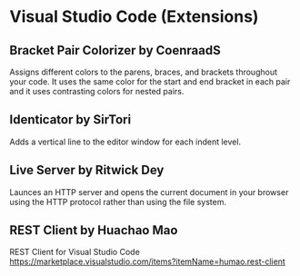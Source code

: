 # Visual Studio Code (Extensions)

## Bracket Pair Colorizer by CoenraadS
Assigns different colors to the parens, braces, and brackets throughout your code. It uses the same color for the start and end bracket in each pair and it uses contrasting colors for nested pairs.

##  Identicator by SirTori
Adds a vertical line to the editor window for each indent level.

##  Live Server by Ritwick Dey
Launces an HTTP server and opens the current document in your browser using the HTTP protocol rather than using the file system.

## REST Client by Huachao Mao
REST Client for Visual Studio Code
https://marketplace.visualstudio.com/items?itemName=humao.rest-client
